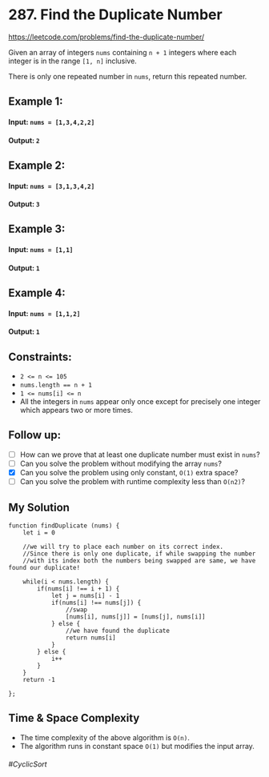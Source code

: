 # 287. Find the Duplicate Number
https://leetcode.com/problems/find-the-duplicate-number/

Given an array of integers `nums` containing `n + 1` integers where each integer is in the range `[1, n]` inclusive.

There is only one repeated number in `nums`, return this repeated number.

## Example 1:
#### Input: `nums = [1,3,4,2,2]`
#### Output: `2`
## Example 2:
#### Input: `nums = [3,1,3,4,2]`
#### Output: `3`
## Example 3:
#### Input: `nums = [1,1]`
#### Output: `1`
## Example 4:
#### Input: `nums = [1,1,2]`
#### Output: `1`
 

## Constraints:
- `2 <= n <= 105`
- `nums.length == n + 1`
- `1 <= nums[i] <= n`
- All the integers in `nums` appear only once except for precisely one integer which appears two or more times.
 

## Follow up:

- [ ] How can we prove that at least one duplicate number must exist in `nums`?
- [ ] Can you solve the problem without modifying the array `nums`?
- [x] Can you solve the problem using only constant, `O(1)` extra space?
- [ ] Can you solve the problem with runtime complexity less than `O(n2)`?

## My Solution
````
function findDuplicate (nums) {
    let i = 0
    
    //we will try to place each number on its correct index. 
    //Since there is only one duplicate, if while swapping the number 
    //with its index both the numbers being swapped are same, we have found our duplicate!
    
    while(i < nums.length) {
        if(nums[i] !== i + 1) {
            let j = nums[i] - 1
            if(nums[i] !== nums[j]) {
                //swap
                [nums[i], nums[j]] = [nums[j], nums[i]]
            } else {
                //we have found the duplicate
                return nums[i]
            }
        } else {
            i++
        }
    }
    return -1
    
};
````

## Time & Space Complexity
- The time complexity of the above algorithm is `O(n)`.
- The algorithm runs in constant space `O(1)` but modifies the input array.

###### #CyclicSort
